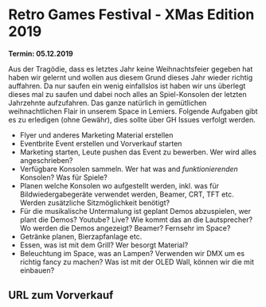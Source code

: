 # Retro Games Festival - XMas Edition 2019

__Termin: 05.12.2019__

Aus der Tragödie, dass es letztes Jahr keine Weihnachtsfeier gegeben hat haben wir gelernt und wollen aus diesem Grund dieses Jahr wieder richtig auffahren. Da nur saufen ein wenig einfallslos ist haben wir uns überlegt dieses mal zu saufen und dabei noch alles an Spiel-Konsolen der letzten Jahrzehnte aufzufahren. Das ganze natürlich in gemütlichen weihnachtlichen Flair in unserem Space in Lemiers.
Folgende Aufgaben gibt es zu erledigen (ohne Gewähr), dies sollte über GH Issues verfolgt werden.
* Flyer und anderes Marketing Material erstellen
* Eventbrite Event erstellen und Vorverkauf starten
* Marketing starten, Leute pushen das Event zu bewerben. Wer wird alles angeschrieben?
* Verfügbare Konsolen sammeln. Wer hat was and *funktionierenden* Konsolen? Was für Spiele?
* Planen welche Konsolen wo aufgestellt werden, inkl. was für Bildwiedergabegeräte verwendet werden, Beamer, CRT, TFT etc. Werden zusätzliche Sitzmöglichkeit benötigt? 
* Für die musikalische Untermalung ist geplant Demos abzuspielen, wer plant die Demos? Youtube? Live? Wie kommt das an die Lautsprecher? Wo werden die Demos angezeigt? Beamer? Fernsehr im Space?
* Getränke planen, Bierzapfanlage etc.
* Essen, was ist mit dem Grill? Wer besorgt Material?
* Beleuchtung im Space, was an Lampen? Verwenden wir DMX um es richtig fancy zu machen? Was ist mit der OLED Wall, können wir die mit einbauen?

## URL zum Vorverkauf
